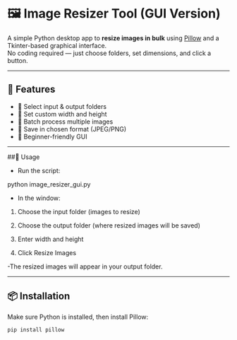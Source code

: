 # 🖼️ Image Resizer Tool (GUI Version)

A simple Python desktop app to **resize images in bulk** using [Pillow](https://pillow.readthedocs.io/) and a Tkinter-based graphical interface.  
No coding required — just choose folders, set dimensions, and click a button.

---

## 📌 Features
- 📂 Select input & output folders
- 📏 Set custom width and height
- 🔄 Batch process multiple images
- 💾 Save in chosen format (JPEG/PNG)
- 🎯 Beginner-friendly GUI

---
##🚀 Usage

- Run the script:

python image_resizer_gui.py


- In the window:

1. Choose the input folder (images to resize)

2. Choose the output folder (where resized images will be saved)

3. Enter width and height

 4. Click Resize Images

-The resized images will appear in your output folder.

---
## 📦 Installation
Make sure Python is installed, then install Pillow:
```bash
pip install pillow
